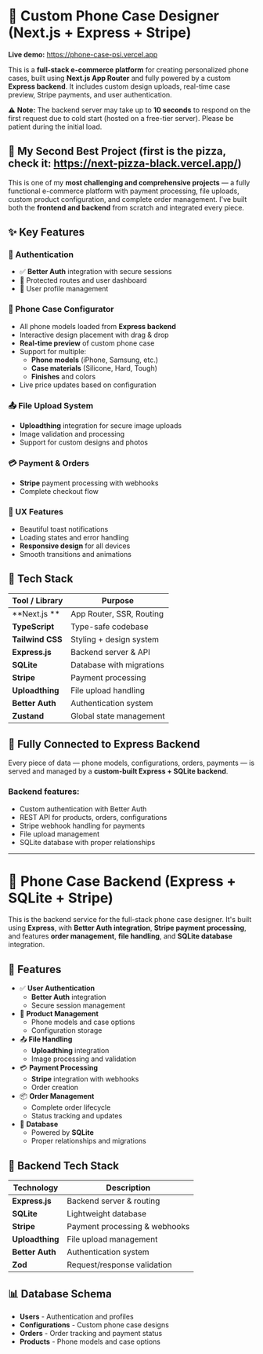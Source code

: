 # 📱 Custom Phone Case Designer (Next.js + Express + Stripe)

**Live demo:** https://phone-case-psi.vercel.app

This is a **full-stack e-commerce platform** for creating personalized phone cases, built using **Next.js App Router** and fully powered by a custom **Express backend**. It includes custom design uploads, real-time case preview, Stripe payments, and user authentication.

⚠️ **Note:** The backend server may take up to **10 seconds** to respond on the first request due to cold start (hosted on a free-tier server). Please be patient during the initial load.

## 💎 My Second Best Project (first is the pizza, check it: https://next-pizza-black.vercel.app/) 

This is one of my **most challenging and comprehensive projects** — a fully functional e-commerce platform with payment processing, file uploads, custom product configuration, and complete order management. I've built both the **frontend and backend** from scratch and integrated every piece.

## ✨ Key Features

### 🔐 Authentication
* ✅ **Better Auth** integration with secure sessions
* 🔁 Protected routes and user dashboard
* 👤 User profile management

### 📱 Phone Case Configurator  
* All phone models loaded from **Express backend**
* Interactive design placement with drag & drop
* **Real-time preview** of custom phone case
* Support for multiple:
  * **Phone models** (iPhone, Samsung, etc.)
  * **Case materials** (Silicone, Hard, Tough)
  * **Finishes** and colors
* Live price updates based on configuration

### 📤 File Upload System
* **Uploadthing** integration for secure image uploads
* Image validation and processing
* Support for custom designs and photos

### 💳 Payment & Orders
* **Stripe** payment processing with webhooks
* Complete checkout flow

### 💬 UX Features
* Beautiful toast notifications
* Loading states and error handling
* **Responsive design** for all devices
* Smooth transitions and animations

## 🧰 Tech Stack

| Tool / Library | Purpose |
|---|---|
| **Next.js ** | App Router, SSR, Routing |
| **TypeScript** | Type-safe codebase |
| **Tailwind CSS** | Styling + design system |
| **Express.js** | Backend server & API |
| **SQLite** | Database with migrations |
| **Stripe** | Payment processing |
| **Uploadthing** | File upload handling |
| **Better Auth** | Authentication system |
| **Zustand** | Global state management |

## 🔁 Fully Connected to Express Backend

Every piece of data — phone models, configurations, orders, payments — is served and managed by a **custom-built Express + SQLite backend**.

### Backend features:
* Custom authentication with Better Auth
* REST API for products, orders, configurations
* Stripe webhook handling for payments
* File upload management
* SQLite database with proper relationships

---

# 📱 Phone Case Backend (Express + SQLite + Stripe)

This is the backend service for the full-stack phone case designer. It's built using **Express**, with **Better Auth integration**, **Stripe payment processing**, and features **order management**, **file handling**, and **SQLite database** integration.

## 🚀 Features

* ✅ **User Authentication**
  * **Better Auth** integration
  * Secure session management
* 📱 **Product Management**  
  * Phone models and case options
  * Configuration storage
* 📤 **File Handling**
  * **Uploadthing** integration
  * Image processing and validation
* 💳 **Payment Processing**
  * **Stripe** integration with webhooks
  * Order creation
* 📦 **Order Management**
  * Complete order lifecycle
  * Status tracking and updates
* 🧱 **Database**
  * Powered by **SQLite**
  * Proper relationships and migrations

## 🧰 Backend Tech Stack

| Technology | Description |
|---|---|
| **Express.js** | Backend server & routing |
| **SQLite** | Lightweight database |
| **Stripe** | Payment processing & webhooks |
| **Uploadthing** | File upload management |
| **Better Auth** | Authentication system |
| **Zod** | Request/response validation |

## 📊 Database Schema

* **Users** - Authentication and profiles
* **Configurations** - Custom phone case designs  
* **Orders** - Order tracking and payment status
* **Products** - Phone models and case options
